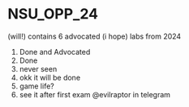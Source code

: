 # NSU_OPP_24
(will!) contains 6 advocated (i hope) labs from 2024 
1) Done and Advocated
2) Done
3) never seen
4) okk it will be done
5) game life?
6) see it after first exam
@evilraptor in telegram
